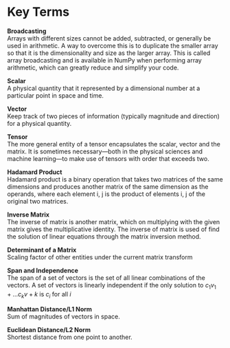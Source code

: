 # Key Terms  
**Broadcasting**  
Arrays with different sizes cannot be added, subtracted, or generally be used in arithmetic. A way to overcome this is to duplicate the smaller array so that it is the dimensionality and size as the larger array. This is called array broadcasting and is available in NumPy when performing array arithmetic, which can greatly reduce and simplify your code.  

**Scalar**  
A physical quantity that it represented by a dimensional number at a particular point in space and time.

**Vector**  
Keep track of two pieces of information (typically magnitude and direction) for a physical quantity.  

**Tensor**  
The more general entity of a tensor encapsulates the scalar, vector and the matrix. It is sometimes necessary—both in the physical sciences and machine learning—to make use of tensors with order that exceeds two.

**Hadamard Product**  
Hadamard product is a binary operation that takes two matrices of the same dimensions and produces another matrix of the same dimension as the operands, where each element i, j is the product of elements i, j of the original two matrices.  

**Inverse Matrix**  
The inverse of matrix is another matrix, which on multiplying with the given matrix gives the multiplicative identity. The inverse of matrix is used of find the solution of linear equations through the matrix inversion method.  

**Determinant of a Matrix**  
Scaling factor of other entities under the current matrix transform  


**Span and Independence**  
The span of a set of vectors is the set of all linear combinations of the vectors. A set of vectors is linearly independent if the only solution to $c_1v_1 +...c_kv+k$ is $c_i$ for all $i$

**Manhattan Distance/L1 Norm**  
Sum of magnitudes of vectors in space.  

**Euclidean Distance/L2 Norm**  
Shortest distance from one point to another.
